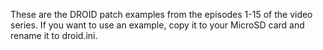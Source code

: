 These are the DROID patch examples from the episodes
1-15 of the video series. If you want to use an example,
copy it to your MicroSD card and rename it to droid.ini.

